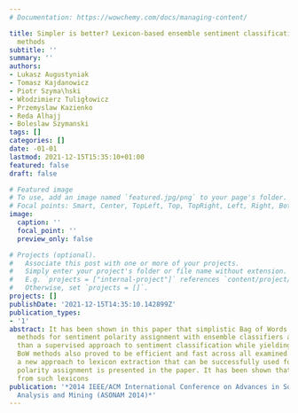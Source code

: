 ```yaml
---
# Documentation: https://wowchemy.com/docs/managing-content/

title: Simpler is better? Lexicon-based ensemble sentiment classification beats supervised
  methods
subtitle: ''
summary: ''
authors:
- Lukasz Augustyniak
- Tomasz Kajdanowicz
- Piotr Szyma\ŉski
- Włodzimierz Tuligłowicz
- Przemyslaw Kazienko
- Reda Alhajj
- Boleslaw Szymanski
tags: []
categories: []
date: -01-01
lastmod: 2021-12-15T15:35:10+01:00
featured: false
draft: false

# Featured image
# To use, add an image named `featured.jpg/png` to your page's folder.
# Focal points: Smart, Center, TopLeft, Top, TopRight, Left, Right, BottomLeft, Bottom, BottomRight.
image:
  caption: ''
  focal_point: ''
  preview_only: false

# Projects (optional).
#   Associate this post with one or more of your projects.
#   Simply enter your project's folder or file name without extension.
#   E.g. `projects = ["internal-project"]` references `content/project/deep-learning/index.md`.
#   Otherwise, set `projects = []`.
projects: []
publishDate: '2021-12-15T14:35:10.142899Z'
publication_types:
- '1'
abstract: It has been shown in this paper that simplistic Bag of Words (BoW) lexicon
  methods for sentiment polarity assignment with ensemble classifiers are much faster
  than a supervised approach to sentiment classification while yielding similar accuracy.
  BoW methods also proved to be efficient and fast across all examined datasets. Moreover,
  a new approach to lexicon extraction that can be successfully used for sentiment
  polarity assignment is presented in the paper. It has been shown that accuracy obtained
  from such lexicons
publication: '*2014 IEEE/ACM International Conference on Advances in Social Networks
  Analysis and Mining (ASONAM 2014)*'
---
```

